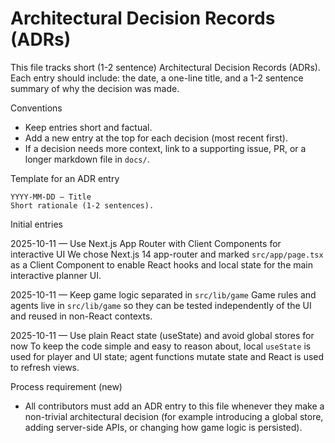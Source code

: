 # Architectural Decision Records (ADRs)

This file tracks short (1-2 sentence) Architectural Decision Records (ADRs). Each entry should include: the date, a one-line title, and a 1-2 sentence summary of why the decision was made.

Conventions
- Keep entries short and factual.
- Add a new entry at the top for each decision (most recent first).
- If a decision needs more context, link to a supporting issue, PR, or a longer markdown file in `docs/`.

Template for an ADR entry
```
YYYY-MM-DD — Title
Short rationale (1-2 sentences).
```

Initial entries

2025-10-11 — Use Next.js App Router with Client Components for interactive UI
We chose Next.js 14 app-router and marked `src/app/page.tsx` as a Client Component to enable React hooks and local state for the main interactive planner UI.

2025-10-11 — Keep game logic separated in `src/lib/game`
Game rules and agents live in `src/lib/game` so they can be tested independently of the UI and reused in non-React contexts.

2025-10-11 — Use plain React state (useState) and avoid global stores for now
To keep the code simple and easy to reason about, local `useState` is used for player and UI state; agent functions mutate state and React is used to refresh views.

Process requirement (new)
- All contributors must add an ADR entry to this file whenever they make a non-trivial architectural decision (for example introducing a global store, adding server-side APIs, or changing how game logic is persisted).

